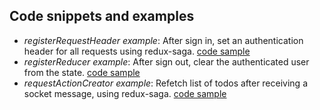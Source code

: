 
## Code snippets and examples
- _registerRequestHeader example_: After sign in, set an authentication header for all requests using redux-saga.
[code sample](./snippets/setBearerOnLogin.saga.js)
- _registerReducer example_: After sign out, clear the authenticated user from the state.
[code sample](./snippets/reducers.js)
- _requestActionCreator example_: Refetch list of todos after receiving a socket message, using redux-saga.
[code sample](./snippets/refetchTodosOnSocket.saga.js)
